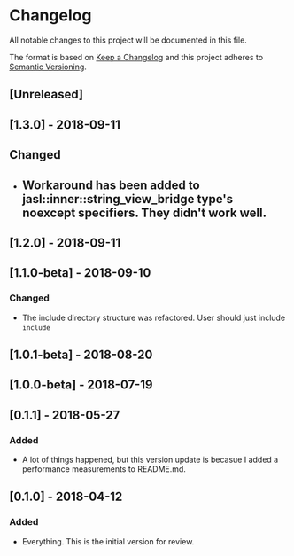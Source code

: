 # Changelog
All notable changes to this project will be documented in this file.

The format is based on [Keep a Changelog](http://keepachangelog.com/en/1.0.0/)
and this project adheres to [Semantic Versioning](http://semver.org/spec/v2.0.0.html).

## [Unreleased]

## [1.3.0] - 2018-09-11
## Changed
 - ## Workaround has been added to jasl::inner::string_view_bridge type's noexcept specifiers. They didn't work well.

## [1.2.0] - 2018-09-11

## [1.1.0-beta] - 2018-09-10
### Changed
 - The include directory structure was refactored. User should just include `include`

## [1.0.1-beta] - 2018-08-20

## [1.0.0-beta] - 2018-07-19

## [0.1.1] - 2018-05-27
### Added
 - A lot of things happened, but this version update is becasue I added a performance measurements to README.md.

## [0.1.0] - 2018-04-12
### Added
 - Everything. This is the initial version for review.